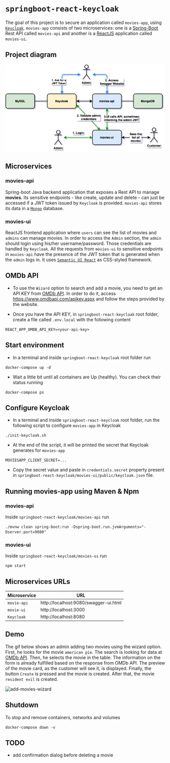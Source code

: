 # `springboot-react-keycloak`

The goal of this project is to secure an application called `movies-app`, using [`Keycloak`](https://www.keycloak.org/). `movies-app` consists of two microservices: one is a [Spring-Boot](https://spring.io/projects/spring-boot) Rest API called `movies-api` and another is a [ReactJS](https://reactjs.org/) application called `movies-ui`.

## Project diagram

![project-diagram](images/project-diagram.png)

## Microservices

### movies-api

Spring-boot Java backend application that exposes a Rest API to manage **movies**. Its sensitive endpoints - like create, update and delete - can just be accessed if a JWT token issued by `Keycloak` is provided. `movies-api` stores its data in a [`Mongo`](https://www.mongodb.com/) database.

### movies-ui

ReactJS frontend application where `users` can see the list of movies and `admins` can manage movies. In order to access the `Admin` section, the `admin` should login using his/her username/password. Those credentials are handled by `Keycloak`. All the requests from `movies-ui` to sensitive endpoints in `movies-api` have the presence of the JWT token that is generated when the `admin` logs in. It uses [`Semantic UI React`](https://react.semantic-ui.com/) as CSS-styled framework.

## OMDb API

- To use the `Wizard` option to search and add a movie, you need to get an API KEY from [OMDb API](https://www.omdbapi.com/). In order to do it, access https://www.omdbapi.com/apikey.aspx and follow the steps provided by the website.

- Once you have the API KEY, in `springboot-react-keycloak` root folder, create a file called `.env.local` with the following content
```
REACT_APP_OMDB_API_KEY=<your-api-key>
```

## Start environment

- In a terminal and inside `springboot-react-keycloak` root folder run
```
docker-compose up -d
```

- Wait a little bit until all containers are Up (healthy). You can check their status running
```
docker-compose ps
```

## Configure Keycloak

- In a terminal and inside `springboot-react-keycloak` root folder, run the following script to configure `movies-app` in Keycloak
```
./init-keycloak.sh
```

- At the end of the script, it will be printed the secret that Keycloak generates for `movies-app`
```
MOVIESAPP_CLIENT_SECRET=...
```

- Copy the secret value and paste in `credentials.secret` property present in `springboot-react-keycloak/movies-ui/public/keycloak.json` file.

## Running movies-app using Maven & Npm

### movies-api

Inside `springboot-react-keycloak/movies-api` run
```
./mvnw clean spring-boot:run -Dspring-boot.run.jvmArguments="-Dserver.port=9080"
```

### movies-ui

Inside `springboot-react-keycloak/movies-ui` run
```
npm start
```

## Microservices URLs

| Microservice | URL                                   |
| ------------ | ------------------------------------- |
| `movie-api`  | http://localhost:9080/swagger-ui.html |
| `movie-ui`   | http://localhost:3000                 |
| `Keycloak`   | http://localhost:8080                 |

## Demo

The gif below shows an admin adding two movies using the wizard option. First, he looks for the movie `american pie`. The search is looking for data at [OMDb API](https://www.omdbapi.com/). Then, he selects the movie in the table. The information on the form is already fulfilled based on the response from OMDb API. The preview of the movie card, as the customer will see it, is displayed. Finally, the button `Create` is pressed and the movie is created. After that, the movie `resident evil` is created.

![add-movies-wizard](images/add-movies-wizard.gif)

## Shutdown

To stop and remove containers, networks and volumes
```
docker-compose down -v
```

## TODO

- add confirmation dialog before deleting a movie

